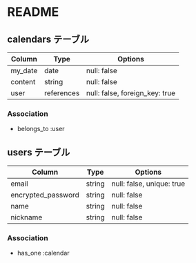 # README


## calendars テーブル

| Column              | Type       | Options                        |
| ------------------- | ---------- | ------------------------------ |
| my_date             | date       | null: false                    |
| content             | string     | null: false                    |
| user                | references | null: false, foreign_key: true |

### Association

- belongs_to :user

## users テーブル

| Column             | Type    | Options     |
| ------------------ | ------- | ----------- |
| email              | string  | null: false, unique: true |
| encrypted_password | string  | null: false |
| name               | string  | null: false |
| nickname           | string  | null: false |


### Association

- has_one :calendar
